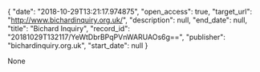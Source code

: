 {
  "date": "2018-10-29T13:21:17.974875", 
  "open_access": true, 
  "target_url": "http://www.bichardinquiry.org.uk/", 
  "description": null, 
  "end_date": null, 
  "title": "Bichard Inquiry", 
  "record_id": "20181029T132117/YeWtDbrBPqPVnWARUAOs6g==", 
  "publisher": "bichardinquiry.org.uk", 
  "start_date": null
}

None